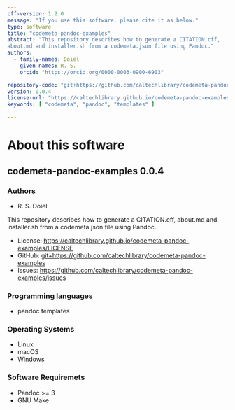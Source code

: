 ```yaml
---
cff-version: 1.2.0
message: "If you use this software, please cite it as below."
type: software
title: "codemeta-pandoc-examples"
abstract: "This repository describes how to generate a CITATION.cff,
about.md and installer.sh from a codemeta.json file using Pandoc."
authors:
  - family-names: Doiel
    given-names: R. S.
    orcid: "https://orcid.org/0000-0003-0900-6903"

repository-code: "git+https://github.com/caltechlibrary/codemeta-pandoc-examples"
version: 0.0.4
license-url: "https://caltechlibrary.github.io/codemeta-pandoc-examples/LICENSE"
keywords: [ "codemeta", "pandoc", "templates" ]

---
```


About this software
===================

## codemeta-pandoc-examples 0.0.4

### Authors

- R. S. Doiel



This repository describes how to generate a CITATION.cff, about.md and
installer.sh from a codemeta.json file using Pandoc.

- License: <https://caltechlibrary.github.io/codemeta-pandoc-examples/LICENSE>
- GitHub: <git+https://github.com/caltechlibrary/codemeta-pandoc-examples>
- Issues: <https://github.com/caltechlibrary/codemeta-pandoc-examples/issues>


### Programming languages

- pandoc templates

### Operating Systems

- Linux
- macOS
- Windows

### Software Requiremets

- Pandoc &gt;= 3
- GNU Make
